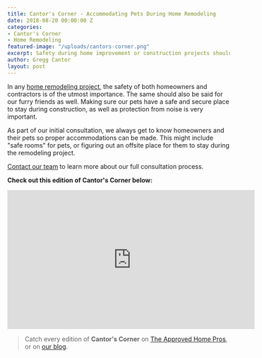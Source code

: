 ```yaml
---
title: Cantor's Corner - Accommodating Pets During Home Remodeling
date: 2018-08-20 00:00:00 Z
categories:
- Cantor's Corner
- Home Remodeling
featured-image: "/uploads/cantors-corner.png"
excerpt: Safety during home improvement or construction projects should apply to humans and animals alike. In this edition of Cantor's Corner, we discuss the importance of keeping your pets safe and secure during home remodeling projects.
author: Gregg Cantor
layout: post
---
```


In any [home remodeling project](/san-diego-remodel-project-gallery), the safety of both homeowners and contractors is of the utmost importance. The same should also be said for our furry friends as well. Making sure our pets have a safe and secure place to stay during construction, as well as protection from noise is very important.

As part of our initial consultation, we always get to know homeowners and their pets so proper accommodations can be made. This might include "safe rooms" for pets, or figuring out an offsite place for them to stay during the remodeling project.

[Contact our team](#quick-contact) to learn more about our full consultation process.

**Check out this edition of Cantor's Corner below:**

<div class="flex-video">
  <iframe width="560" height="315" src="https://www.youtube.com/embed/6FEgqlQEmMM?rel=0&amp;showinfo=0" frameborder="0" allowfullscreen></iframe>
</div>

> Catch every edition of **Cantor's Corner** on [The Approved Home Pros](https://www.sandiegoapprovedhomepros.com/blog/category/cantors-corner/), or on [our blog](/blog/categories/#cantor-s-corner).
